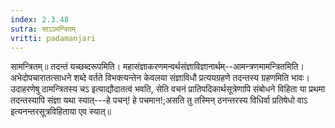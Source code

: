 ```yaml
---
index: 2.3.48
sutra: साऽऽमन्त्रितम्‌
vritti: padamanjari
---
```


 सामन्त्रितम्॥ तदन्तं यच्छब्दरूपमिति। महासंज्ञाकरणमन्वर्थसंज्ञाविज्ञानार्थम्--आमन्त्रणमामन्त्रितमिति। अभेदोपचारातत्साधने शब्दे वर्तते विभक्त्यन्तेन केवलया संज्ञाविधौ प्रत्ययग्रहणे तदन्तस्य ग्रहणमिति भावः। उदाहरणेषु ठामन्त्रितस्य चऽ इत्याद्यौदातत्वं भवति, सेति वचनं प्रातिपदिकार्थसूत्रेणापि संबोधने विहिता या प्रथमा तदन्तस्यापि संज्ञा यथा स्यात्---हे पचन्! हे पचमान!;असति तु तस्मिन् ठनन्तरस्य विधिर्वा प्रतिषेधो वाऽ इत्यनन्तरसूत्रविहिताया एव स्यात्॥